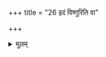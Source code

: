 +++
title = "26 इदं विष्णुरिति वा"

+++

<details><summary>मूलम्</summary>

इदं विष्णुरिति वा २६
</details>
